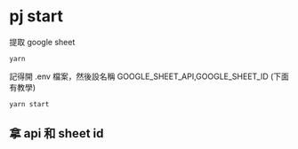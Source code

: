 # pj start

提取 google sheet

```
yarn
```

記得開 .env 檔案，然後設名稱 GOOGLE_SHEET_API,GOOGLE_SHEET_ID (下面有教學)

```
yarn start
```

## 拿 api 和 sheet id

